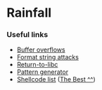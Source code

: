 # Rainfall

### Useful links
- [Buffer overflows](https://beta.hackndo.com/buffer-overflow/)
- [Format string attacks](https://axcheron.github.io/exploit-101-format-strings/)
- [Return-to-libc](https://beta.hackndo.com/retour-a-la-libc/)
- [Pattern generator](https://wiremask.eu/tools/buffer-overflow-pattern-generator/)
- [Shellcode list](https://shell-storm.org/shellcode/) ([The Best ^^](https://shell-storm.org/shellcode/files/shellcode-575.html))
